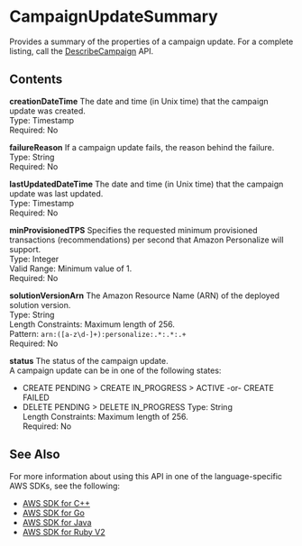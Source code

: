 # CampaignUpdateSummary<a name="API_CampaignUpdateSummary"></a>

Provides a summary of the properties of a campaign update\. For a complete listing, call the [DescribeCampaign](API_DescribeCampaign.md) API\.

## Contents<a name="API_CampaignUpdateSummary_Contents"></a>

 **creationDateTime**   <a name="personalize-Type-CampaignUpdateSummary-creationDateTime"></a>
The date and time \(in Unix time\) that the campaign update was created\.  
Type: Timestamp  
Required: No

 **failureReason**   <a name="personalize-Type-CampaignUpdateSummary-failureReason"></a>
If a campaign update fails, the reason behind the failure\.  
Type: String  
Required: No

 **lastUpdatedDateTime**   <a name="personalize-Type-CampaignUpdateSummary-lastUpdatedDateTime"></a>
The date and time \(in Unix time\) that the campaign update was last updated\.  
Type: Timestamp  
Required: No

 **minProvisionedTPS**   <a name="personalize-Type-CampaignUpdateSummary-minProvisionedTPS"></a>
Specifies the requested minimum provisioned transactions \(recommendations\) per second that Amazon Personalize will support\.  
Type: Integer  
Valid Range: Minimum value of 1\.  
Required: No

 **solutionVersionArn**   <a name="personalize-Type-CampaignUpdateSummary-solutionVersionArn"></a>
The Amazon Resource Name \(ARN\) of the deployed solution version\.  
Type: String  
Length Constraints: Maximum length of 256\.  
Pattern: `arn:([a-z\d-]+):personalize:.*:.*:.+`   
Required: No

 **status**   <a name="personalize-Type-CampaignUpdateSummary-status"></a>
The status of the campaign update\.  
A campaign update can be in one of the following states:  
+ CREATE PENDING > CREATE IN\_PROGRESS > ACTIVE \-or\- CREATE FAILED
+ DELETE PENDING > DELETE IN\_PROGRESS
Type: String  
Length Constraints: Maximum length of 256\.  
Required: No

## See Also<a name="API_CampaignUpdateSummary_SeeAlso"></a>

For more information about using this API in one of the language\-specific AWS SDKs, see the following:
+  [AWS SDK for C\+\+](https://docs.aws.amazon.com/goto/SdkForCpp/personalize-2018-05-22/CampaignUpdateSummary) 
+  [AWS SDK for Go](https://docs.aws.amazon.com/goto/SdkForGoV1/personalize-2018-05-22/CampaignUpdateSummary) 
+  [AWS SDK for Java](https://docs.aws.amazon.com/goto/SdkForJava/personalize-2018-05-22/CampaignUpdateSummary) 
+  [AWS SDK for Ruby V2](https://docs.aws.amazon.com/goto/SdkForRubyV2/personalize-2018-05-22/CampaignUpdateSummary) 